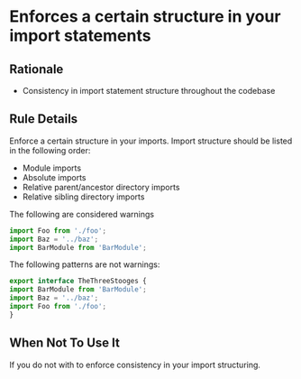 # Enforces a certain structure in your import statements

## Rationale
- Consistency in import statement structure throughout the codebase

## Rule Details
Enforce a certain structure in your imports. Import structure should be listed in the following order:

* Module imports
* Absolute imports
* Relative parent/ancestor directory imports
* Relative sibling directory imports

The following are considered warnings
```js
import Foo from './foo';
import Baz = '../baz';
import BarModule from 'BarModule';
```

The following patterns are not warnings:

```js
export interface TheThreeStooges {
import BarModule from 'BarModule';
import Baz = '../baz';
import Foo from './foo';
}
```

## When Not To Use It

If you do not with to enforce consistency in your import structuring.
